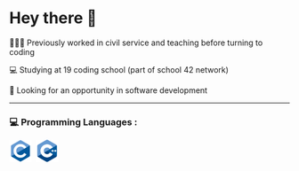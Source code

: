 # Hey there 👋

👩🏻‍💼 Previously worked in civil service and teaching before turning to coding

💻 Studying at 19 coding school (part of school 42 network)

🌱 Looking for an opportunity in software development

---
### 💻 Programming Languages :
  <div>
    <img src="https://github.com/devicons/devicon/blob/master/icons/c/c-original.svg" title="C" alt="C" width="40" height="40"/>&nbsp;
    <img src="https://github.com/devicons/devicon/blob/master/icons/cplusplus/cplusplus-original.svg" title="C++" alt="C++" width="40" height="40"/>&nbsp;
</div>
